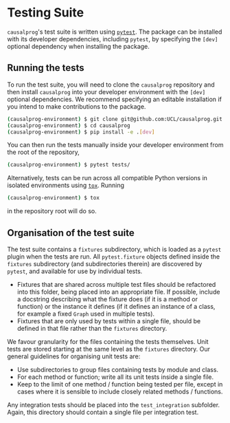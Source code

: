 # Testing Suite

`causalprog`'s test suite is written using [`pytest`](https://docs.pytest.org/en/stable/).
The package can be installed with its developer dependencies, including `pytest`, by specifying the `[dev]` optional dependency when installing the package.

## Running the tests

To run the test suite, you will need to clone the `causalprog` repository and then install `causalprog` into your developer environment with the `[dev]` optional dependencies.
We recommend specifying an editable installation if you intend to make contributions to the package.

```sh
(causalprog-environment) $ git clone git@github.com:UCL/causalprog.git
(causalprog-environment) $ cd causalprog
(causalprog-environment) $ pip install -e .[dev]
```

You can then run the tests manually inside your developer environment from the root of the repository,

```sh
(causalprog-environment) $ pytest tests/
```

Alternatively, tests can be run across all compatible Python versions in isolated environments using [`tox`](https://tox.wiki/en/latest/).
Running

```sh
(causalprog-environment) $ tox
```

in the repository root will do so.

## Organisation of the test suite

The test suite contains a `fixtures` subdirectory, which is loaded as a `pytest` plugin when the tests are run.
All `pytest.fixture` objects defined inside the `fixtures` subdirectory (and subdirectories therein) are discovered by `pytest`, and available for use by individual tests.

- Fixtures that are shared across multiple test files should be refactored into this folder, being placed into an appropriate file.
  If possible, include a docstring describing what the fixture does (if it is a method or function) or the instance it defines (if it defines an instance of a class, for example a fixed `Graph` used in multiple tests).
- Fixtures that are only used by tests within a single file, should be defined in that file rather than the `fixtures` directory.

We favour granularity for the files containing the tests themselves.
Unit tests are stored starting at the same level as the `fixtures` directory.
Our general guidelines for organising unit tests are:

- Use subdirectories to group files containing tests by module and class.
- For each method or function; write all its unit tests inside a single file.
- Keep to the limit of one method / function being tested per file, except in cases where it is sensible to include closely related methods / functions.

Any integration tests should be placed into the `test_integration` subfolder.
Again, this directory should contain a single file per integration test.
